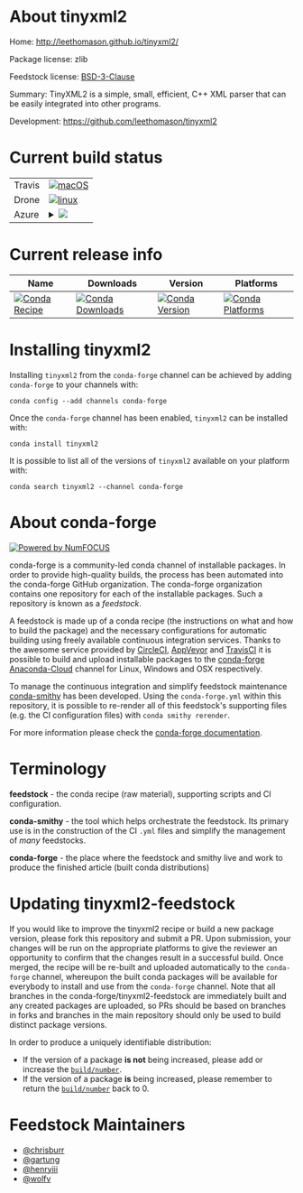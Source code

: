 About tinyxml2
==============

Home: http://leethomason.github.io/tinyxml2/

Package license: zlib

Feedstock license: [BSD-3-Clause](https://github.com/conda-forge/tinyxml2-feedstock/blob/master/LICENSE.txt)

Summary: TinyXML2 is a simple, small, efficient, C++ XML parser that can be easily integrated into other programs.

Development: https://github.com/leethomason/tinyxml2

Current build status
====================


<table><tr>
    <td>Travis</td>
    <td>
      <a href="https://travis-ci.com/conda-forge/tinyxml2-feedstock">
        <img alt="macOS" src="https://img.shields.io/travis/com/conda-forge/tinyxml2-feedstock/master.svg?label=macOS">
      </a>
    </td>
  </tr><tr>
    <td>Drone</td>
    <td>
      <a href="https://cloud.drone.io/conda-forge/tinyxml2-feedstock">
        <img alt="linux" src="https://img.shields.io/drone/build/conda-forge/tinyxml2-feedstock/master.svg?label=Linux">
      </a>
    </td>
  </tr>
    
  <tr>
    <td>Azure</td>
    <td>
      <details>
        <summary>
          <a href="https://dev.azure.com/conda-forge/feedstock-builds/_build/latest?definitionId=6567&branchName=master">
            <img src="https://dev.azure.com/conda-forge/feedstock-builds/_apis/build/status/tinyxml2-feedstock?branchName=master">
          </a>
        </summary>
        <table>
          <thead><tr><th>Variant</th><th>Status</th></tr></thead>
          <tbody><tr>
              <td>linux_64</td>
              <td>
                <a href="https://dev.azure.com/conda-forge/feedstock-builds/_build/latest?definitionId=6567&branchName=master">
                  <img src="https://dev.azure.com/conda-forge/feedstock-builds/_apis/build/status/tinyxml2-feedstock?branchName=master&jobName=linux&configuration=linux_64_" alt="variant">
                </a>
              </td>
            </tr><tr>
              <td>linux_aarch64</td>
              <td>
                <a href="https://dev.azure.com/conda-forge/feedstock-builds/_build/latest?definitionId=6567&branchName=master">
                  <img src="https://dev.azure.com/conda-forge/feedstock-builds/_apis/build/status/tinyxml2-feedstock?branchName=master&jobName=linux&configuration=linux_aarch64_" alt="variant">
                </a>
              </td>
            </tr><tr>
              <td>linux_ppc64le</td>
              <td>
                <a href="https://dev.azure.com/conda-forge/feedstock-builds/_build/latest?definitionId=6567&branchName=master">
                  <img src="https://dev.azure.com/conda-forge/feedstock-builds/_apis/build/status/tinyxml2-feedstock?branchName=master&jobName=linux&configuration=linux_ppc64le_" alt="variant">
                </a>
              </td>
            </tr><tr>
              <td>osx_64</td>
              <td>
                <a href="https://dev.azure.com/conda-forge/feedstock-builds/_build/latest?definitionId=6567&branchName=master">
                  <img src="https://dev.azure.com/conda-forge/feedstock-builds/_apis/build/status/tinyxml2-feedstock?branchName=master&jobName=osx&configuration=osx_64_" alt="variant">
                </a>
              </td>
            </tr><tr>
              <td>osx_arm64</td>
              <td>
                <a href="https://dev.azure.com/conda-forge/feedstock-builds/_build/latest?definitionId=6567&branchName=master">
                  <img src="https://dev.azure.com/conda-forge/feedstock-builds/_apis/build/status/tinyxml2-feedstock?branchName=master&jobName=osx&configuration=osx_arm64_" alt="variant">
                </a>
              </td>
            </tr><tr>
              <td>win_64</td>
              <td>
                <a href="https://dev.azure.com/conda-forge/feedstock-builds/_build/latest?definitionId=6567&branchName=master">
                  <img src="https://dev.azure.com/conda-forge/feedstock-builds/_apis/build/status/tinyxml2-feedstock?branchName=master&jobName=win&configuration=win_64_" alt="variant">
                </a>
              </td>
            </tr>
          </tbody>
        </table>
      </details>
    </td>
  </tr>
</table>

Current release info
====================

| Name | Downloads | Version | Platforms |
| --- | --- | --- | --- |
| [![Conda Recipe](https://img.shields.io/badge/recipe-tinyxml2-green.svg)](https://anaconda.org/conda-forge/tinyxml2) | [![Conda Downloads](https://img.shields.io/conda/dn/conda-forge/tinyxml2.svg)](https://anaconda.org/conda-forge/tinyxml2) | [![Conda Version](https://img.shields.io/conda/vn/conda-forge/tinyxml2.svg)](https://anaconda.org/conda-forge/tinyxml2) | [![Conda Platforms](https://img.shields.io/conda/pn/conda-forge/tinyxml2.svg)](https://anaconda.org/conda-forge/tinyxml2) |

Installing tinyxml2
===================

Installing `tinyxml2` from the `conda-forge` channel can be achieved by adding `conda-forge` to your channels with:

```
conda config --add channels conda-forge
```

Once the `conda-forge` channel has been enabled, `tinyxml2` can be installed with:

```
conda install tinyxml2
```

It is possible to list all of the versions of `tinyxml2` available on your platform with:

```
conda search tinyxml2 --channel conda-forge
```


About conda-forge
=================

[![Powered by NumFOCUS](https://img.shields.io/badge/powered%20by-NumFOCUS-orange.svg?style=flat&colorA=E1523D&colorB=007D8A)](http://numfocus.org)

conda-forge is a community-led conda channel of installable packages.
In order to provide high-quality builds, the process has been automated into the
conda-forge GitHub organization. The conda-forge organization contains one repository
for each of the installable packages. Such a repository is known as a *feedstock*.

A feedstock is made up of a conda recipe (the instructions on what and how to build
the package) and the necessary configurations for automatic building using freely
available continuous integration services. Thanks to the awesome service provided by
[CircleCI](https://circleci.com/), [AppVeyor](https://www.appveyor.com/)
and [TravisCI](https://travis-ci.com/) it is possible to build and upload installable
packages to the [conda-forge](https://anaconda.org/conda-forge)
[Anaconda-Cloud](https://anaconda.org/) channel for Linux, Windows and OSX respectively.

To manage the continuous integration and simplify feedstock maintenance
[conda-smithy](https://github.com/conda-forge/conda-smithy) has been developed.
Using the ``conda-forge.yml`` within this repository, it is possible to re-render all of
this feedstock's supporting files (e.g. the CI configuration files) with ``conda smithy rerender``.

For more information please check the [conda-forge documentation](https://conda-forge.org/docs/).

Terminology
===========

**feedstock** - the conda recipe (raw material), supporting scripts and CI configuration.

**conda-smithy** - the tool which helps orchestrate the feedstock.
                   Its primary use is in the construction of the CI ``.yml`` files
                   and simplify the management of *many* feedstocks.

**conda-forge** - the place where the feedstock and smithy live and work to
                  produce the finished article (built conda distributions)


Updating tinyxml2-feedstock
===========================

If you would like to improve the tinyxml2 recipe or build a new
package version, please fork this repository and submit a PR. Upon submission,
your changes will be run on the appropriate platforms to give the reviewer an
opportunity to confirm that the changes result in a successful build. Once
merged, the recipe will be re-built and uploaded automatically to the
`conda-forge` channel, whereupon the built conda packages will be available for
everybody to install and use from the `conda-forge` channel.
Note that all branches in the conda-forge/tinyxml2-feedstock are
immediately built and any created packages are uploaded, so PRs should be based
on branches in forks and branches in the main repository should only be used to
build distinct package versions.

In order to produce a uniquely identifiable distribution:
 * If the version of a package **is not** being increased, please add or increase
   the [``build/number``](https://conda.io/docs/user-guide/tasks/build-packages/define-metadata.html#build-number-and-string).
 * If the version of a package **is** being increased, please remember to return
   the [``build/number``](https://conda.io/docs/user-guide/tasks/build-packages/define-metadata.html#build-number-and-string)
   back to 0.

Feedstock Maintainers
=====================

* [@chrisburr](https://github.com/chrisburr/)
* [@gartung](https://github.com/gartung/)
* [@henryiii](https://github.com/henryiii/)
* [@wolfv](https://github.com/wolfv/)

